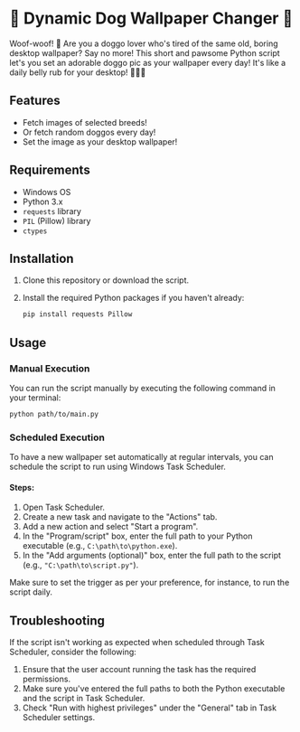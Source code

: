 # 🐶 Dynamic Dog Wallpaper Changer 🐶

Woof-woof! 🐾 Are you a doggo lover who's tired of the same old, boring desktop wallpaper? Say no more! This short and pawsome Python script let's you set an adorable doggo pic as your wallpaper every day! It's like a daily belly rub for your desktop! 🐕‍🦺💕

## Features

- Fetch images of selected breeds!
- Or fetch random doggos every day!
- Set the image as your desktop wallpaper!

## Requirements

- Windows OS
- Python 3.x
- `requests` library
- `PIL` (Pillow) library
- `ctypes`

## Installation

1. Clone this repository or download the script.
2. Install the required Python packages if you haven't already:

    ```bash
    pip install requests Pillow
    ```

## Usage

### Manual Execution

You can run the script manually by executing the following command in your terminal:

```bash
python path/to/main.py
```

### Scheduled Execution

To have a new wallpaper set automatically at regular intervals, you can schedule the script to run using Windows Task Scheduler.

#### Steps:

1. Open Task Scheduler.
2. Create a new task and navigate to the "Actions" tab.
3. Add a new action and select "Start a program".
4. In the "Program/script" box, enter the full path to your Python executable (e.g., `C:\path\to\python.exe`).
5. In the "Add arguments (optional)" box, enter the full path to the script (e.g., `"C:\path\to\script.py"`).

Make sure to set the trigger as per your preference, for instance, to run the script daily.

## Troubleshooting

If the script isn't working as expected when scheduled through Task Scheduler, consider the following:

1. Ensure that the user account running the task has the required permissions.
2. Make sure you've entered the full paths to both the Python executable and the script in Task Scheduler.
3. Check "Run with highest privileges" under the "General" tab in Task Scheduler settings.

